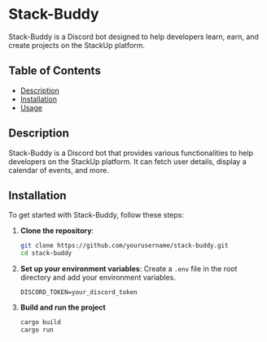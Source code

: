 # Stack-Buddy

Stack-Buddy is a Discord bot designed to help developers learn, earn, and create projects on the StackUp platform.

## Table of Contents

- [Description](#description)
- [Installation](#installation)
- [Usage](#usage)

## Description

Stack-Buddy is a Discord bot that provides various functionalities to help developers on the StackUp platform. It can fetch user details, display a calendar of events, and more.

## Installation

To get started with Stack-Buddy, follow these steps:

1. **Clone the repository**:
   ```sh
   git clone https://github.com/yourusername/stack-buddy.git
   cd stack-buddy
   ```

2. **Set up your environment variables**: 
    Create a `.env` file in the root directory and add your environment variables.
    ```
    DISCORD_TOKEN=your_discord_token

3. **Build and run the project**
    ```sh
    cargo build
    cargo run
    ``` 
